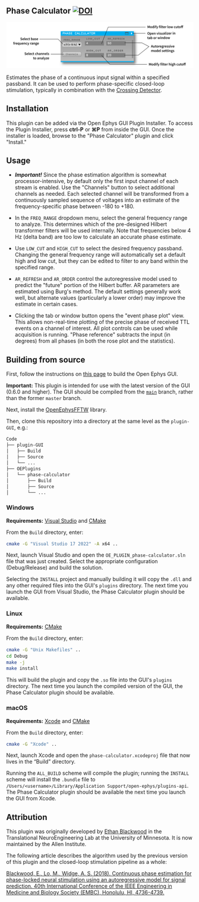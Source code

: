 ## Phase Calculator [![DOI](https://zenodo.org/badge/134900173.svg)](https://zenodo.org/badge/latestdoi/134900173)

![phase-calculator-screenshot](Resources/phase-calculator.png)

Estimates the phase of a continuous input signal within a specified passband. It can be used to perform phase-specific closed-loop stimulation, typically in combination with the [Crossing Detector](https://github.com/open-ephys-plugins/crossing-detector).


## Installation

This plugin can be added via the Open Ephys GUI Plugin Installer. To access the Plugin Installer, press **ctrl-P** or **⌘P** from inside the GUI. Once the installer is loaded, browse to the "Phase Calculator" plugin and click "Install."

## Usage

* ***Important!*** Since the phase estimation algorithm is somewhat processor-intensive, by default only the first input channel of each stream is enabled. Use the "Channels" button to select additional channels as needed. Each selected channel will be transformed from a continuously sampled sequence of voltages into an estimate of the frequency-specific phase between -180 to +180.

* In the `FREQ_RANGE` dropdown menu, select the general frequency range to analyze. This determines which of the pre-designed Hilbert transformer filters will be used internally. Note that frequencies below 4 Hz (delta band) are too low to calculate an accurate phase estimate.

* Use `LOW_CUT` and `HIGH_CUT` to select the desired frequency passband. Changing the general frequency range will automatically set a default high and low cut, but they can be edited to filter to any band within the specified range.

* `AR_REFRESH` and `AR_ORDER` control the autoregressive model used to predict the "future" portion of the Hilbert buffer. AR parameters are estimated using Burg's method. The default settings generally work well, but alternate values (particularly a lower order) may improve the estimate in certain cases.

* Clicking the tab or window button opens the "event phase plot" view. This allows non-real-time plotting of the precise phase of received TTL events on a channel of interest. All plot controls can be used while acquisition is running. "Phase reference" subtracts the input (in degrees) from all phases (in both the rose plot and the statistics).


## Building from source

First, follow the instructions on [this page](https://open-ephys.github.io/gui-docs/Developer-Guide/Compiling-the-GUI.html) to build the Open Ephys GUI.

**Important:** This plugin is intended for use with the latest version of the GUI (0.6.0 and higher). The GUI should be compiled from the [`main`](https://github.com/open-ephys/plugin-gui/tree/main) branch, rather than the former `master` branch.

Next, install the [OpenEphysFFTW](https://github.com/open-ephys-plugins/OpenEphysFFTW) library.

Then, clone this repository into a directory at the same level as the `plugin-GUI`, e.g.:
 
```
Code
├── plugin-GUI
│   ├── Build
│   ├── Source
│   └── ...
├── OEPlugins
│   └── phase-calculator
│       ├── Build
│       ├── Source
│       └── ...
```

### Windows

**Requirements:** [Visual Studio](https://visualstudio.microsoft.com/) and [CMake](https://cmake.org/install/)

From the `Build` directory, enter:

```bash
cmake -G "Visual Studio 17 2022" -A x64 ..
```

Next, launch Visual Studio and open the `OE_PLUGIN_phase-calculator.sln` file that was just created. Select the appropriate configuration (Debug/Release) and build the solution.

Selecting the `INSTALL` project and manually building it will copy the `.dll` and any other required files into the GUI's `plugins` directory. The next time you launch the GUI from Visual Studio, the Phase Calculator plugin should be available.


### Linux

**Requirements:** [CMake](https://cmake.org/install/)

From the `Build` directory, enter:

```bash
cmake -G "Unix Makefiles" ..
cd Debug
make -j
make install
```

This will build the plugin and copy the `.so` file into the GUI's `plugins` directory. The next time you launch the compiled version of the GUI, the Phase Calculator plugin should be available.


### macOS

**Requirements:** [Xcode](https://developer.apple.com/xcode/) and [CMake](https://cmake.org/install/)

From the `Build` directory, enter:

```bash
cmake -G "Xcode" ..
```

Next, launch Xcode and open the `phase-calculator.xcodeproj` file that now lives in the “Build” directory.

Running the `ALL_BUILD` scheme will compile the plugin; running the `INSTALL` scheme will install the `.bundle` file to `/Users/<username>/Library/Application Support/open-ephys/plugins-api`. The Phase Calculator plugin should be available the next time you launch the GUI from Xcode.



## Attribution

This plugin was originally developed by [Ethan Blackwood](https://github.com/ethanbb) in the Translational NeuroEngineering Lab at the University of Minnesota. It is now maintained by the Allen Institute.

The following article describes the algorithm used by the previous version of this plugin and the closed-loop stimulation pipeline as a whole:

[Blackwood, E., Lo, M., Widge, A. S. (2018). Continuous phase estimation for phase-locked neural stimulation using an autoregressive model for signal prediction. 40th International Conference of the IEEE Engineering in Medicine and Biology Society (EMBC), Honolulu, HI, 4736-4739.](https://pubmed.ncbi.nlm.nih.gov/30441407/)
